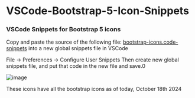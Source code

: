# VSCode-Bootstrap-5-Icon-Snippets
### VSCode Snippets for Bootstrap 5 icons

Copy and paste the source of the following file: [bootstrap-icons.code-snippets](src/bootstrap-icons.code-snippets) into a new global snippets file in VSCode

File -> Preferences -> Configure User Snippets
Then create new global snippets file, and put that code in the new file and save.0

![image](https://github.com/user-attachments/assets/41fa4c8a-1493-4b60-ac1f-de10bb9cf039)

These icons have all the bootstrap icons as of today, October 18th 2024
